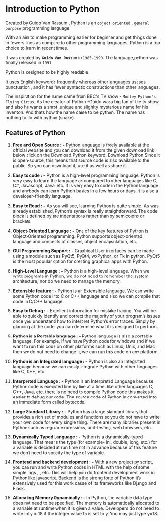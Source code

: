 # Introduction to Python

Created by  Guido Van Rossum , Python is an `object oriented` , 
 `general purpose` programming language.
 
 With an aim to make programming easier for beginner and get things done in fewers lines as compare to other programming languages, Python is a top choice to learn in recent times.

 It was created by **`Guido Van Rossum`** in `1985-1990`. The language,python was finally released in `1991`

 Python is designed to be highly readable .

 It uses English keywords frequently whereas other languages useses punctuation , and it has fewer syntactic constructions than other languages.

 The inspiration for the name came from BBC's TV show - `Montey Python's Flying Circus`. As the creator of  Python -Guido wasa big fan of the tv show and also he wants a shrot ,unique and slighlty mysterious name for his inventon. And thats how the name came to be python. The name has nothing to do with python (snake).

 ## Features of Python

 1. **Free and Open Source : -**
Python language is freely available at the official website and you can download it from the given download link below click on the Download Python keyword. Download Python Since it is open-source, this means that source code is also available to the public. So you can download it, use it as well as share it. 

2. **Easy to code : -**
Python is a high-level programming language. Python is very easy to learn the language as compared to other languages like C, C#, Javascript, Java, etc. It is very easy to code in the Python language and anybody can learn Python basics in a few hours or days. It is also a developer-friendly language.

3. **Easy to Read : -**
As you will see, learning Python is quite simple. As was already established, Python’s syntax is really straightforward. The code block is defined by the indentations rather than by semicolons or brackets.

4. **Object-Oriented Language : -**
One of the key features of Python is Object-Oriented programming. Python supports object-oriented language and concepts of classes, object encapsulation, etc. 

5. **GUI Programming Support : -**
Graphical User interfaces can be made using a module such as PyQt5, PyQt4, wxPython, or Tk in python. PyQt5 is the most popular option for creating graphical apps with Python.

6. **High-Level Language : -**
Python is a high-level language. When we write programs in Python, we do not need to remember the system architecture, nor do we need to manage the memory.

7. **Extensible feature : -**
Python is an Extensible language. We can write some Python code into C or C++ language and also we can compile that code in C/C++ language.

8. **Easy to Debug : -**
Excellent information for mistake tracing. You will be able to quickly identify and correct the majority of your program’s issues once you understand how to interpret Python’s error traces. Simply by glancing at the code, you can determine what it is designed to perform.

9. **Python is a Portable language : -**
Python language is also a portable language. For example, if we have Python code for windows and if we want to run this code on other platforms such as Linux, Unix, and Mac then we do not need to change it, we can run this code on any platform.

10. **Python is an Integrated language : -**
Python is also an Integrated language because we can easily integrate Python with other languages like C, C++, etc. 

11. **Interpreted Language : -** 
Python is an Interpreted Language because Python code is executed line by line at a time. like other languages C, C++, Java, etc. there is no need to compile Python code this makes it easier to debug our code. The source code of Python is converted into an immediate form called bytecode.

12. **Large Standard Library : -** 
Python has a large standard library that provides a rich set of modules and functions so you do not have to write your own code for every single thing. There are many libraries present in Python such as regular expressions, unit-testing, web browsers, etc.

13. **Dynamically Typed Language : -**
Python is a dynamically-typed language. That means the type (for example- int, double, long, etc.) for a variable is decided at run time not in advance because of this feature we don’t need to specify the type of variable.

14. **Frontend and backend development : -**
With a new project py script, you can run and write Python codes in HTML with the help of some simple tags <py-script>, <py-env>, etc. This will help you do frontend development work in Python like javascript. Backend is the strong forte of Python it’s extensively used for this work cause of its frameworks like Django and Flask.

15. **Allocating Memory Dynamically : -**
In Python, the variable data type does not need to be specified. The memory is automatically allocated to a variable at runtime when it is given a value. Developers do not need to write int y = 18 if the integer value 15 is set to y. You may just type y=18.




  


